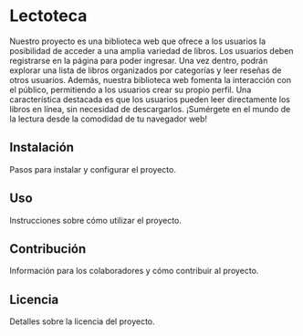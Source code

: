 # Lectoteca

Nuestro proyecto es una biblioteca web que ofrece a los usuarios la posibilidad de acceder a una amplia variedad de libros. Los usuarios deben registrarse en la página para poder ingresar. Una vez dentro, podrán explorar una lista de libros organizados por categorías y leer reseñas de otros usuarios. Además, nuestra biblioteca web fomenta la interacción con el público, permitiendo a los usuarios crear su propio perfil. Una característica destacada es que los usuarios pueden leer directamente los libros en línea, sin necesidad de descargarlos. ¡Sumérgete en el mundo de la lectura desde la comodidad de tu navegador web!

## Instalación

Pasos para instalar y configurar el proyecto.

## Uso

Instrucciones sobre cómo utilizar el proyecto.

## Contribución

Información para los colaboradores y cómo contribuir al proyecto.

## Licencia

Detalles sobre la licencia del proyecto.

